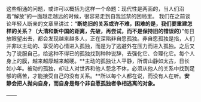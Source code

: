 这些相通的问题，或许可以概括为这样一个命题：现代性是两面的，当人们沿着“解放”的一面越走越远的时候，很容易走到自我监禁的困局里。
我们在之前谈论年轻人断亲的文章里讲过：**“断绝旧的关系或许不难，困难的是，我们要重建怎样的关系？（大清和新中国的距离，先破，再尝试，而不是保持旧的错误的）**”每日放眼望出去，都会发现越来越多人，正在深陷非自愿孤独。非自愿孤独是指，人们并非以主动的、享受的心情进入孤独，而是为了逃避外在压力而进入孤独。之后又为了说服自己，给这种不得已的孤独找到种种说辞，去强化它、合理化它。每个人身上的膜，越来越厚越来越硬。**主动的孤独让人平静，所谓山静如太古，日长如小年。被动的孤独，却让人对世界和他人怨念不休，必须从他人的关系中找到足够的痛苦，才能接受自己的没有关系。**所以每个人都在说，而没有人在听。**安静会把人抛向自身，而自身是每个非自愿孤独者争相逃离的对象。**

——

